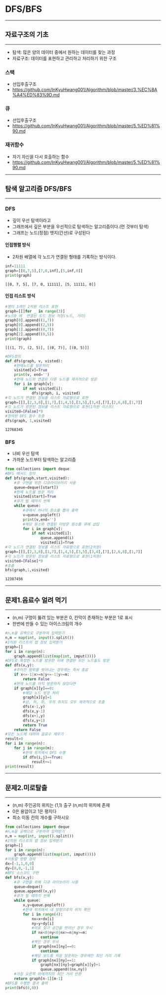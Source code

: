 # DFS/BFS
---
## 자료구조의 기초
---
- 탐색: 많은 양의 데이터 중에서 원하는 데이터를 찾는 과정
- 자료구조: 데이터를 표현하고 관리하고 처리하기 위한 구조
### 스택
- 선입후출구조
- https://github.com/InKyuHwang001/Algorithm/blob/master/3.%EC%8A%A4%ED%83%9D.md
### 큐 
- 선입후출구조
- https://github.com/InKyuHwang001/Algorithm/blob/master/5.%ED%81%90.md
### 재귀함수
- 자기 자신을 다시 호출하는 함수
- https://github.com/InKyuHwang001/Algorithm/blob/master/5.%ED%81%90.md
---
## 탐색 알고리즘 DFS/BFS
---
### DFS
- 깊이 우선 탐색이라고 
- 그래프에서 깊은 부분을 우선적으로 탐색하는 알고리즘이다.(먼 것부터 탐색)
- 그래프는 노드(정점) 엣지(간선)로 구성된다
#### 인접행렬 방식
- 2차원 배열에 각 노드가 연결된 형태를 기록하는 방식이다.


```python
inf=11111
graph=[[0,7,5],[7,0,inf],[5,inf,0]]
print(graph)
```

    [[0, 7, 5], [7, 0, 11111], [5, 11111, 0]]
    

#### 인접 리스트 방식


```python
#행이 3개인 2차원 리스트 표현
graph=[[]for _ in range(3)]
#노드0 에  연결된 도드 정보 저장(노드, 거리)
graph[0].append((1,7))
graph[0].append((2,5))
graph[1].append((0,7))
graph[2].append((0,5))
print(graph)
```

    [[(1, 7), (2, 5)], [(0, 7)], [(0, 5)]]
    


```python
#DFS정의
def dfs(graph, v, visted):
    #현재노드를 방문처리
    visited[v]=True
    print(v, end='')
    #현재 노드와 연결된 다른 노드를 재귀적으로 방문
    for i in graph[v]:
        if not visited[i]:
            dfs(graph, i, visited)
#각 노드가 연결된 정보를 리스트 자료형으로 표현
graph=[[],[2,3,8],[1,7],[1,4,5],[3,5],[3,4],[7],[2,6,8],[1,7]]
#각 노드가 방문된 정보를 리스트 자료형으로 표현(1차원 리스트)
visited=[False]*9
#정의된 DFS 함수 호충
dfs(graph, 1,visited)
```

    12768345

### BFS
- 너비 우선 탐색
- 가까운 노드부터 탐색하는 알고리즘


```python
from collections import deque
#BFS 메서드 정의
def bfs(graph,start,visited):
    #큐 구현을 위한 디큐라이브러리 사용
    queue=deque([start])
    #현재 노드를 방문 처리
    visited[start]=True
    #큐가 빌 때까지 반복
    while queue:
        #큐에서 하나의 원소를 뽑아 출력
        v=queue.popleft()
        print(v,end='')
        #해당 원소와 연결된 미방문 원소를 큐에 삽입
        for i in graph[v]:
            if not visited[i]:
                queue.append(i)
                visited[i]=True
#각 노드가 연결된 정보를 리스트 자료형으로 표현(2차원)
graph=[[],[2,3,8],[1,7],[1,4,5],[3,5],[3,4],[7],[2,6,8],[1,7]]
#각 노드가 방문된 정보를 리스트 자료형으로 표현(1차원)
visited=[False]*9
#호출
bfs(graph,1,visited)
```

    12387456


---
## 문제1.음료수 얼려 먹기

---

- (n,m) 구멍이 뚫려 있는 부분은 0, 칸막이 존재하는 부분은 1로 표시
- 한번에 만들 수 있는 아이스크림의 개수


```python
#n,m을 공백으로 구분하여 입력받기
n,m = map(int, input().split())
#2차원 리스트의 맵 정보 입력받기
graph=[]
for i in range(n):
    graph.append(list(map(int, imput())))
#DFS로 특정한 노드를 방문한 뒤에 연결된 모든 노드들도 방문
def dfs(x,y):
    #주어진 범위를 벗어나는 경우에는 즉시 종료
    if x<=-1|x>=n|y<=-1|y>=m:
        return False
    #현재 노드를 아직 방문하지 않았다면
    if graph[x][y]==0:
        #해당 노드 방문 처리
        graph[x][y]=1
        #상, 하, 좌, 우의 취치도 모두 재귀적으로 호출
        dfs(x-1,y)
        dfs(x,y-1)
        dfs(x+1,y)
        dfs(x,y+1)
        return True
    return False
#모든 노드에 대하여 음료수 채우기
result=0
for i in range(n):
    for j in range(m):
        #현재 위치에서 DFS 수행
        if dfs(i,j)==True:
            result+=1
print(result)
```

---

## 문제2.미로탈출

---

- (n,m) 주인공의 위치는 (1,1) 출구 (n,m)의 위치에 존재
- 0은 용암이고 1은 평지다
- 최소 이동 칸의 개수를 구하시오


```python
from collections import deque
#n,m을 공백으로 구분하여 입력받기
n,m = map(int, input().split())
#2차원 리스트의 맵 정보 입력받기
graph=[]
for i in range(n):
    graph.append(list(map(int, imput())))
#이동할 방향 정의
dx=[-1,1,0,0]
dy=[0,0,-1,1]
#BFS 소스코드 구현
def bfs(x,y):
    #큐 구현을 위해 디큐 라이브러리 사용
    queue=deque()
    queue.append((x,y))
    #큐가 빌 때까지 반복
    while queue:
        x,y=queue.popleft()
        #현재 위치에서 네 방향으로의 위치 확인
        for i in range(4):
            nx=x+dx[i]
            ny=y+dy[i]
            #미로 찾기 공간을 벗어난 경우 무시
            if nx<0|ny<0|nx>=n|ny>=m:
                continue
            #벽인 경우 무시
            if graph[nx][ny]==0:
                continue
            #해당 보드를 처음 방문하는 경우에만 최단 거리 기록
            if graph[nx][ny]==1:
                graph[nx][ny]=graph[x][y]+1
                queue.append((nx,ny))
    #가장 오른쪽 하애까지의 최단 거리 반환
    return graph[n-1][m-1]
#BFS를 수행한 결과 출력
print(bfs(0,0))
```

